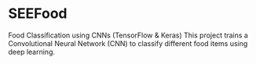 # SEEFood
Food Classification using CNNs (TensorFlow &amp; Keras) This project trains a Convolutional Neural Network (CNN) to classify different food items using deep learning.
